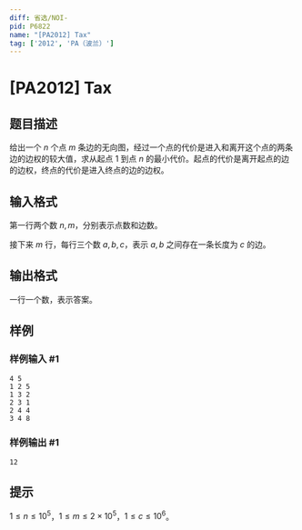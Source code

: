```yaml
---
diff: 省选/NOI-
pid: P6822
name: "[PA2012] Tax"
tag: ['2012', 'PA（波兰）']
---
```

# [PA2012] Tax
## 题目描述

给出一个 $n$ 个点 $m$ 条边的无向图，经过一个点的代价是进入和离开这个点的两条边的边权的较大值，求从起点 $1$ 到点 $n$ 的最小代价。起点的代价是离开起点的边的边权，终点的代价是进入终点的边的边权。
## 输入格式

第一行两个数 $n,m$，分别表示点数和边数。

接下来 $m$ 行，每行三个数 $a,b,c$，表示 $a,b$ 之间存在一条长度为 $c$ 的边。


## 输出格式

一行一个数，表示答案。
## 样例

### 样例输入 #1
```
4 5
1 2 5
1 3 2
2 3 1
2 4 4
3 4 8
```
### 样例输出 #1
```
12
```
## 提示

$1\leq n\leq 10^5$，$1\leq m\leq 2\times 10^5$，$1\leq c\leq 10^6$。
